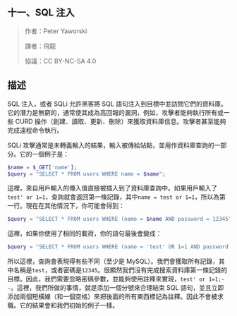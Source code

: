 ## **十一、SQL 注入**

>作者：Peter Yaworski
>
>譯者：飛龍
>
>協議：CC BY-NC-SA 4.0

## **描述**
SQL 注入，或者 SQLi 允許黑客將 SQL 語句注入到目標中並訪問它們的資料庫。它的潛力是無窮的，通常使其成為高回報的漏洞，例如，攻擊者能夠執行所有或一些 CURD 操作（創建、讀取、更新、刪除）來獲取資料庫信息。攻擊者甚至能夠完成遠程命令執行。

SQLi 攻擊通常是未轉義輸入的結果，輸入被傳給站點，並用作資料庫查詢的一部分。它的一個例子是：

```PHP
$name = $_GET['name'];
$query = "SELECT * FROM users WHERE name = $name";
```
這裡，來自用戶輸入的傳入值直接被插入到了資料庫查詢中。如果用戶輸入了`test' or 1=1`，查詢就會返回第一條記錄，其中`name = test or 1=1`，所以為第一行。現在在其他情況下，你可能會得到：

```php
$query = "SELECT * FROM users WHERE (name = $name AND password = 12345");
```

這裡，如果你使用了相同的載荷，你的語句最後會變成：
```php
$query = "SELECT * FROM users WHERE (name = 'test' OR 1=1 AND password = 12345");
```
所以這裡，查詢會表現得有些不同（至少是 MySQL）。我們會獲取所有記錄，其中名稱是`test`，或者密碼是`12345`。很顯然我們沒有完成搜索資料庫第一條記錄的目標。因此，我們需要忽略密碼參數，並能夠使用註釋來實現，`test' or 1=1;--`。這裡，我們所做的事情，就是添加一個分號來合理結束 SQL 語句，並且立即添加兩個短橫線（和一個空格）來把後面的所有東西標記為註釋。因此不會被求職。它的結果會和我們初始的例子一樣。

